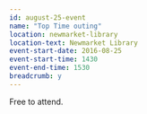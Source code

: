 ```yaml
---
id: august-25-event
name: "Top Time outing"
location: newmarket-library
location-text: Newmarket Library
event-start-date: 2016-08-25
event-start-time: 1430
event-end-time: 1530
breadcrumb: y
---
```

Free to attend.
